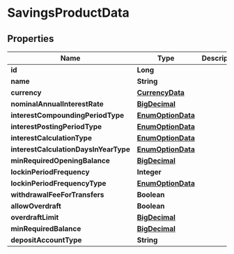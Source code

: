 

# SavingsProductData

## Properties

Name | Type | Description | Notes
------------ | ------------- | ------------- | -------------
**id** | **Long** |  |  [optional]
**name** | **String** |  |  [optional]
**currency** | [**CurrencyData**](CurrencyData.md) |  |  [optional]
**nominalAnnualInterestRate** | [**BigDecimal**](BigDecimal.md) |  |  [optional]
**interestCompoundingPeriodType** | [**EnumOptionData**](EnumOptionData.md) |  |  [optional]
**interestPostingPeriodType** | [**EnumOptionData**](EnumOptionData.md) |  |  [optional]
**interestCalculationType** | [**EnumOptionData**](EnumOptionData.md) |  |  [optional]
**interestCalculationDaysInYearType** | [**EnumOptionData**](EnumOptionData.md) |  |  [optional]
**minRequiredOpeningBalance** | [**BigDecimal**](BigDecimal.md) |  |  [optional]
**lockinPeriodFrequency** | **Integer** |  |  [optional]
**lockinPeriodFrequencyType** | [**EnumOptionData**](EnumOptionData.md) |  |  [optional]
**withdrawalFeeForTransfers** | **Boolean** |  |  [optional]
**allowOverdraft** | **Boolean** |  |  [optional]
**overdraftLimit** | [**BigDecimal**](BigDecimal.md) |  |  [optional]
**minRequiredBalance** | [**BigDecimal**](BigDecimal.md) |  |  [optional]
**depositAccountType** | **String** |  |  [optional]



